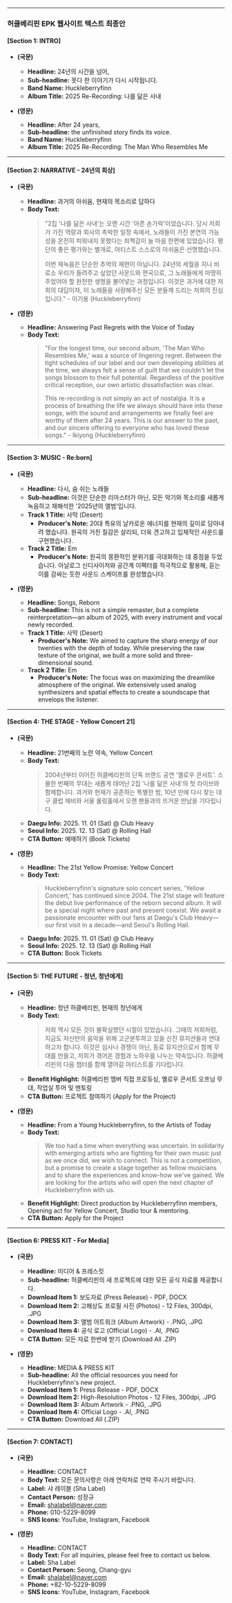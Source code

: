 
---

### **허클베리핀 EPK 웹사이트 텍스트 최종안**

#### **[Section 1: INTRO]**

*   **(국문)**
    *   **Headline:** 24년의 시간을 넘어,
    *   **Sub-headline:** 못다 한 이야기가 다시 시작됩니다.
    *   **Band Name:** Huckleberryfinn
    *   **Album Title:** 2025 Re-Recording: 나를 닮은 사내

*   **(영문)**
    *   **Headline:** After 24 years,
    *   **Sub-headline:** the unfinished story finds its voice.
    *   **Band Name:** Huckleberryfinn
    *   **Album Title:** 2025 Re-Recording: The Man Who Resembles Me

---

#### **[Section 2: NARRATIVE - 24년의 회상]**

*   **(국문)**
    *   **Headline:** 과거의 아쉬움, 현재의 목소리로 답하다
    *   **Body Text:**
        > "2집 '나를 닮은 사내'는 오랜 시간 '아픈 손가락'이었습니다. 당시 저희가 가진 역량과 회사의 촉박한 일정 속에서, 노래들이 가진 본연의 가능성을 온전히 피워내지 못했다는 죄책감이 늘 마음 한편에 있었습니다. 평단의 좋은 평가와는 별개로, 아티스트 스스로의 아쉬움은 선명했습니다.
        >
        > 이번 재녹음은 단순한 추억의 재현이 아닙니다. 24년의 세월을 지나 비로소 우리가 들려주고 싶었던 사운드와 편곡으로, 그 노래들에게 마땅히 주었어야 할 완전한 생명을 불어넣는 과정입니다. 이것은 과거에 대한 저희의 대답이자, 이 노래들을 사랑해주신 모든 분들께 드리는 저희의 진심입니다."
        > \- 이기용 (Huckleberryfinn)

*   **(영문)**
    *   **Headline:** Answering Past Regrets with the Voice of Today
    *   **Body Text:**
        > "For the longest time, our second album, 'The Man Who Resembles Me,' was a source of lingering regret. Between the tight schedules of our label and our own developing abilities at the time, we always felt a sense of guilt that we couldn't let the songs blossom to their full potential. Regardless of the positive critical reception, our own artistic dissatisfaction was clear.
        >
        > This re-recording is not simply an act of nostalgia. It is a process of breathing the life we always should have into these songs, with the sound and arrangements we finally feel are worthy of them after 24 years. This is our answer to the past, and our sincere offering to everyone who has loved these songs."
        > \- Ikiyong (Huckleberryfinn)

---

#### **[Section 3: MUSIC - Re:born]**

*   **(국문)**
    *   **Headline:** 다시, 숨 쉬는 노래들
    *   **Sub-headline:** 이것은 단순한 리마스터가 아닌, 모든 악기와 목소리를 새롭게 녹음하고 재해석한 '2025년의 앨범'입니다.
    *   **Track 1 Title:** 사막 (Desert)
        *   **Producer's Note:** 20대 특유의 날카로운 에너지를 현재의 깊이로 담아내려 했습니다. 원곡의 거친 질감은 살리되, 더욱 견고하고 입체적인 사운드를 구현했습니다.
    *   **Track 2 Title:** Em
        *   **Producer's Note:** 원곡의 몽환적인 분위기를 극대화하는 데 중점을 두었습니다. 아날로그 신디사이저와 공간계 이펙터를 적극적으로 활용해, 듣는 이를 감싸는 듯한 사운드 스케이프를 완성했습니다.

*   **(영문)**
    *   **Headline:** Songs, Reborn
    *   **Sub-headline:** This is not a simple remaster, but a complete reinterpretation—an album of 2025, with every instrument and vocal newly recorded.
    *   **Track 1 Title:** 사막 (Desert)
        *   **Producer's Note:** We aimed to capture the sharp energy of our twenties with the depth of today. While preserving the raw texture of the original, we built a more solid and three-dimensional sound.
    *   **Track 2 Title:** Em
        *   **Producer's Note:** The focus was on maximizing the dreamlike atmosphere of the original. We extensively used analog synthesizers and spatial effects to create a soundscape that envelops the listener.

---

#### **[Section 4: THE STAGE - Yellow Concert 21]**

*   **(국문)**
    *   **Headline:** 21번째의 노란 약속, Yellow Concert
    *   **Body Text:**
        > 2004년부터 이어진 허클베리핀의 단독 브랜드 공연 '옐로우 콘서트'. 스물한 번째의 무대는 새롭게 태어난 2집 '나를 닮은 사내'의 첫 라이브와 함께합니다. 과거와 현재가 공존하는 특별한 밤, 10년 만에 다시 찾는 대구 클럽 헤비와 서울 롤링홀에서 오랜 팬들과의 뜨거운 만남을 기다립니다.
    *   **Daegu Info:** 2025. 11. 01 (Sat) @ Club Heavy
    *   **Seoul Info:** 2025. 12. 13 (Sat) @ Rolling Hall
    *   **CTA Button:** 예매하기 (Book Tickets)

*   **(영문)**
    *   **Headline:** The 21st Yellow Promise: Yellow Concert
    *   **Body Text:**
        > Huckleberryfinn's signature solo concert series, 'Yellow Concert,' has continued since 2004. The 21st stage will feature the debut live performance of the reborn second album. It will be a special night where past and present coexist. We await a passionate encounter with our fans at Daegu's Club Heavy—our first visit in a decade—and Seoul's Rolling Hall.
    *   **Daegu Info:** 2025. 11. 01 (Sat) @ Club Heavy
    *   **Seoul Info:** 2025. 12. 13 (Sat) @ Rolling Hall
    *   **CTA Button:** Book Tickets

---

#### **[Section 5: THE FUTURE - 청년, 청년에게]**

*   **(국문)**
    *   **Headline:** 청년 허클베리핀, 현재의 청년에게
    *   **Body Text:**
        > 저희 역시 모든 것이 불확실했던 시절이 있었습니다. 그때의 저희처럼, 지금도 자신만의 음악을 위해 고군분투하고 있을 신진 뮤지션들과 연대하고자 합니다. 이것은 심사나 경쟁이 아닌, 동료 뮤지션으로서 함께 무대를 만들고, 저희가 겪어온 경험과 노하우를 나누는 약속입니다. 허클베리핀의 다음 챕터를 함께 열어갈 아티스트를 기다립니다.
    *   **Benefit Highlight:** 허클베리핀 멤버 직접 프로듀싱, 옐로우 콘서트 오프닝 무대, 작업실 투어 및 멘토링
    *   **CTA Button:** 프로젝트 참여하기 (Apply for the Project)

*   **(영문)**
    *   **Headline:** From a Young Huckleberryfinn, to the Artists of Today
    *   **Body Text:**
        > We too had a time when everything was uncertain. In solidarity with emerging artists who are fighting for their own music just as we once did, we wish to connect. This is not a competition, but a promise to create a stage together as fellow musicians and to share the experiences and know-how we've gained. We are looking for the artists who will open the next chapter of Huckleberryfinn with us.
    *   **Benefit Highlight:** Direct production by Huckleberryfinn members, Opening act for Yellow Concert, Studio tour & mentoring.
    *   **CTA Button:** Apply for the Project

---

#### **[Section 6: PRESS KIT - For Media]**

*   **(국문)**
    *   **Headline:** 미디어 & 프레스킷
    *   **Sub-headline:** 허클베리핀의 새 프로젝트에 대한 모든 공식 자료를 제공합니다.
    *   **Download Item 1:** 보도자료 (Press Release) - PDF, DOCX
    *   **Download Item 2:** 고해상도 프로필 사진 (Photos) - 12 Files, 300dpi, .JPG
    *   **Download Item 3:** 앨범 아트워크 (Album Artwork) - .PNG, .JPG
    *   **Download Item 4:** 공식 로고 (Official Logo) - .AI, .PNG
    *   **CTA Button:** 모든 자료 한번에 받기 (Download All .ZIP)

*   **(영문)**
    *   **Headline:** MEDIA & PRESS KIT
    *   **Sub-headline:** All the official resources you need for Huckleberryfinn's new project.
    *   **Download Item 1:** Press Release - PDF, DOCX
    *   **Download Item 2:** High-Resolution Photos - 12 Files, 300dpi, .JPG
    *   **Download Item 3:** Album Artwork - .PNG, .JPG
    *   **Download Item 4:** Official Logo - .AI, .PNG
    *   **CTA Button:** Download All (.ZIP)

---

#### **[Section 7: CONTACT]**

*   **(국문)**
    *   **Headline:** CONTACT
    *   **Body Text:** 모든 문의사항은 아래 연락처로 연락 주시기 바랍니다.
    *   **Label:** 샤 레이블 (Sha Label)
    *   **Contact Person:** 성장규
    *   **Email:** shalabel@naver.com
    *   **Phone:** 010-5229-8099
    *   **SNS Icons:** YouTube, Instagram, Facebook

*   **(영문)**
    *   **Headline:** CONTACT
    *   **Body Text:** For all inquiries, please feel free to contact us below.
    *   **Label:** Sha Label
    *   **Contact Person:** Seong, Chang-gyu
    *   **Email:** shalabel@naver.com
    *   **Phone:** +82-10-5229-8099
    *   **SNS Icons:** YouTube, Instagram, Facebook